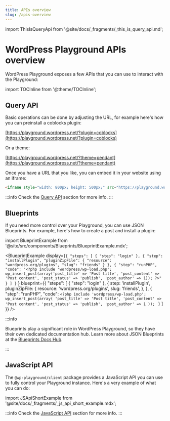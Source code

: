 ```yaml
---
title: APIs overview
slug: /apis-overview
---
```


import ThisIsQueryApi from '@site/docs/\_fragments/\_this_is_query_api.md';

# WordPress Playground APIs overview

WordPress Playground exposes a few APIs that you can use to interact with the Playground:

import TOCInline from '@theme/TOCInline';

<TOCInline toc={toc} />

## Query API

Basic operations can be done by adjusting the URL, for example here's how you can preinstall a coblocks plugin:

[https://playground.wordpress.net/?plugin=coblocks](https://playground.wordpress.net/?plugin=coblocks)

Or a theme:

[https://playground.wordpress.net/?theme=pendant](https://playground.wordpress.net/?theme=pendant)

<ThisIsQueryApi /> Once you have a URL that you like, you can embed it in your website using an iframe:

```html
<iframe style="width: 800px; height: 500px;" src="https://playground.wordpress.net/?plugin=coblocks"></iframe>
```

:::info
Check the [Query API](../20-query-api/01-index.md) section for more info.
:::

## Blueprints

If you need more control over your Playground, you can use JSON Blueprints. For example, here's how to create a post and install a plugin:

import BlueprintExample from '@site/src/components/Blueprints/BlueprintExample.mdx';

<BlueprintExample
display={`{
  "steps": [
    {
      "step": "login"
    },
    {
      "step": "installPlugin",
      "pluginZipFile": {
        "resource": "wordpress.org/plugins",
        "slug": "friends"
      }
    },
    {
      "step": "runPHP",
      "code": "<?php include 'wordpress/wp-load.php'; wp_insert_post(array('post_title' => 'Post title', 'post_content' => 'Post content', 'post_status' => 'publish', 'post_author' => 1)); ?>"
    }
  ]
}` }
blueprint={{
		"steps": [
            {
                "step": "login"
            },
            {
            step: 'installPlugin',
                pluginZipFile: {
                    resource: 'wordpress.org/plugins',
                    slug: 'friends',
                },
            },
			{
				"step": "runPHP",
				"code": `<?php
include 'wordpress/wp-load.php';
wp_insert_post(array(
'post_title' => 'Post title',
'post_content' => 'Post content',
'post_status' => 'publish',
'post_author' => 1
));
`
}
]
}} />

<p></p>

:::info

Blueprints play a significant role in WordPress Playground, so they have their own dedicated documentation hub. Learn more about JSON Blueprints at the [Blueprints Docs Hub](/wordpress-playground/blueprints).

:::

## JavaScript API

The `@wp-playground/client` package provides a JavaScript API you can use to fully control your Playground instance. Here's a very example of what you can do:

import JSApiShortExample from '@site/docs/\_fragments/\_js_api_short_example.mdx';

<JSApiShortExample />

:::info
Check the [JavaScript API](../22-javascript-api/01-index.md) section for more info.
:::
